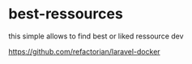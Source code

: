 # best-ressources
this simple allows to find best or liked ressource dev

https://github.com/refactorian/laravel-docker
